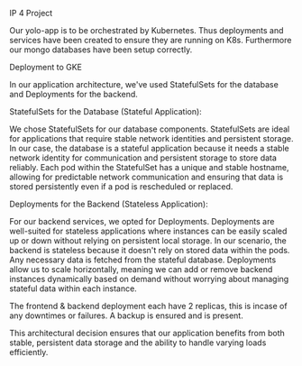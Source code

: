 IP 4 Project

Our yolo-app is to be orchestrated by Kubernetes. Thus deployments and services have been created to ensure they are running on K8s. Furthermore our mongo databases have been setup correctly.

Deployment to GKE

In our application architecture, we've used StatefulSets for the database and Deployments for the backend.

StatefulSets for the Database (Stateful Application):

We chose StatefulSets for our database components. StatefulSets are ideal for applications that require stable network identities and persistent storage. In our case, the database is a stateful application because it needs a stable network identity for communication and persistent storage to store data reliably. Each pod within the StatefulSet has a unique and stable hostname, allowing for predictable network communication and ensuring that data is stored persistently even if a pod is rescheduled or replaced.

Deployments for the Backend (Stateless Application):

For our backend services, we opted for Deployments. Deployments are well-suited for stateless applications where instances can be easily scaled up or down without relying on persistent local storage. In our scenario, the backend is stateless because it doesn't rely on stored data within the pods. Any necessary data is fetched from the stateful database. Deployments allow us to scale horizontally, meaning we can add or remove backend instances dynamically based on demand without worrying about managing stateful data within each instance.

The frontend & backend deployment each have 2 replicas, this is incase of any downtimes or failures. A backup is ensured and is present.

This architectural decision ensures that our application benefits from both stable, persistent data storage and the ability to handle varying loads efficiently.
